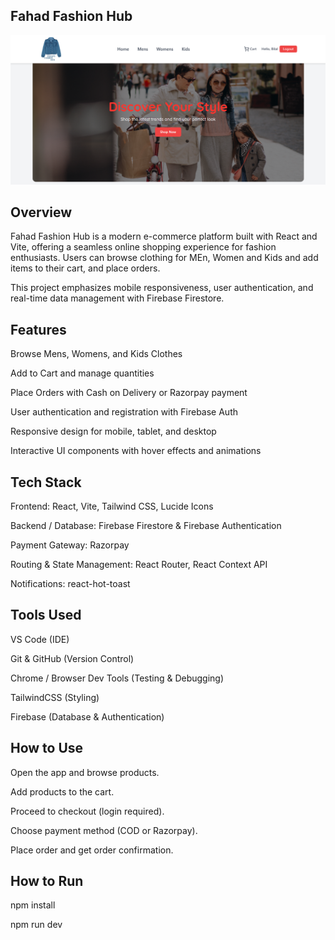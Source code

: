 ## Fahad Fashion Hub
![Home Screenshot](./src/assets/home-screenshot.png)

## Overview

Fahad Fashion Hub is a modern e-commerce platform built with React and Vite, offering a seamless online shopping experience for fashion enthusiasts. Users can browse clothing for MEn, Women and Kids and  add items to their cart, and place orders.

This project emphasizes mobile responsiveness, user authentication, and real-time data management with Firebase Firestore.

## Features

Browse Mens, Womens, and Kids Clothes

Add to Cart and manage quantities

Place Orders with Cash on Delivery or Razorpay payment

User authentication and registration with Firebase Auth

Responsive design for mobile, tablet, and desktop

Interactive UI components with hover effects and animations

## Tech Stack

Frontend: React, Vite, Tailwind CSS, Lucide Icons

Backend / Database: Firebase Firestore & Firebase Authentication

Payment Gateway: Razorpay

Routing & State Management: React Router, React Context API

Notifications: react-hot-toast

## Tools Used

VS Code (IDE)

Git & GitHub (Version Control)

Chrome / Browser Dev Tools (Testing & Debugging)

TailwindCSS (Styling)

Firebase (Database & Authentication)

## How to Use

Open the app and browse products.

Add products to the cart.

Proceed to checkout (login required).

Choose payment method (COD or Razorpay).

Place order and get order confirmation.

## How to Run

npm install 

npm run dev
